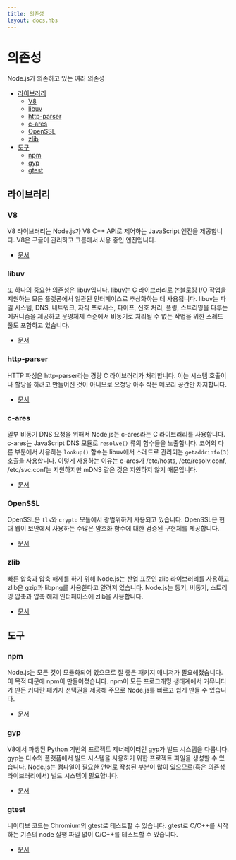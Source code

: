 ```yaml
---
title: 의존성
layout: docs.hbs
---
```


# 의존성

Node.js가 의존하고 있는 여러 의존성

- [라이브러리](#libraries)
  - [V8](#v8)
  - [libuv](#libuv)
  - [http-parser](#http-parser)
  - [c-ares](#c-ares)
  - [OpenSSL](#openssl)
  - [zlib](#zlib)
- [도구](#tools)
  - [npm](#npm)
  - [gyp](#gyp)
  - [gtest](#gtest)

## <!--libraries-->라이브러리

### V8

V8 라이브러리는 Node.js가 V8 C++ API로 제어하는 JavaScript 엔진을 제공합니다.
V8은 구글이 관리하고 크롬에서 사용 중인 엔진입니다.

- [문서](https://v8docs.nodesource.com/)

### libuv

또 하나의 중요한 의존성은 libuv입니다. libuv는 C 라이브러리로 논블로킹 I/O 작업을 지원하는
모든 플랫폼에서 일관된 인터페이스로 추상화하는 데 사용됩니다. libuv는 파일 시스템, DNS, 네트워크,
자식 프로세스, 파이프, 신호 처리, 폴링, 스트리밍을 다루는 메커니즘을 제공하고 운영체제 수준에서
비동기로 처리될 수 없는 작업을 위한 스레드 풀도 포함하고 있습니다.

- [문서](http://docs.libuv.org/)

### http-parser

HTTP 파싱은 http-parser라는 경량 C 라이브러리가 처리합니다. 이는 시스템 호출이나 할당을 하려고
만들어진 것이 아니므로 요청당 아주 작은 메모리 공간만 차지합니다.

- [문서](https://github.com/joyent/http-parser/)

### c-ares

일부 비동기 DNS 요청을 위해서 Node.js는 c-ares라는 C 라이브러리를 사용합니다. c-ares는
JavaScript DNS 모듈로 `resolve()` 류의 함수들을 노출합니다. 코어의 다른 부분에서 사용하는
`lookup()` 함수는 libuv에서 스레드로 관리되는 `getaddrinfo(3)` 호출을 사용합니다. 이렇게 사용하는
이유는 c-ares가 /etc/hosts, /etc/resolv.conf, /etc/svc.conf는 지원하지만
mDNS 같은 것은 지원하지 않기 때문입니다.

- [문서](https://c-ares.haxx.se/docs.html)

### OpenSSL

OpenSSL은 `tls`와 `crypto` 모듈에서 광범위하게 사용되고 있습니다. OpenSSL은 현대 웹이
보안에서 사용하는 수많은 암호화 함수에 대한 검증된 구현체를 제공합니다.

- [문서](https://www.openssl.org/docs/)

### zlib

빠른 압축과 압축 해제를 하기 위해 Node.js는 산업 표준인 zlib 라이브러리를 사용하고 zlib은
gzip과 libpng를 사용한다고 알려져 있습니다. Node.js는 동기, 비동기, 스트리밍 압축과
압축 해제 인터페이스에 zlib을 사용합니다.

- [문서](https://www.zlib.net/manual.html)

## <!--tools-->도구

### npm

Node.js는 모든 것이 모듈화되어 있으므로 질 좋은 패키지 매니저가 필요해졌습니다. 이 목적 때문에
npm이 만들어졌습니다. npm이 모든 프로그래밍 생태계에서 커뮤니티가 만든 커다란 패키지 선택권을
제공해 주므로 Node.js를 빠르고 쉽게 만들 수 있습니다.

- [문서](https://docs.npmjs.com/)

### gyp

V8에서 파생된 Python 기반의 프로젝트 제너레이터인 gyp가 빌드 시스템을 다룹니다. gyp는 다수의
플랫폼에서 빌드 시스템을 사용하기 위한 프로젝트 파일을 생성할 수 있습니다. Node.js는 컴파일이
필요한 언어로 작성된 부분이 많이 있으므로(혹은 의존성 라이브러리에서) 빌드 시스템이 필요합니다.

- [문서](https://gyp.gsrc.io/docs/UserDocumentation.md)

### gtest

네이티브 코드는 Chromium의 gtest로 테스트할 수 있습니다. gtest로 C/C++를 시작하는
기존의 node 실행 파일 없이 C/C++를 테스트할 수 있습니다.

- [문서](https://code.google.com/p/googletest/wiki/V1_7_Documentation)
